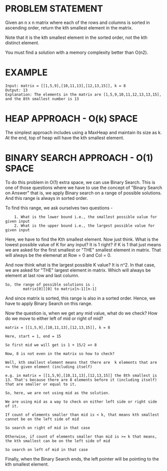 # PROBLEM STATEMENT

Given an n x n matrix where each of the rows and columns is sorted in ascending order, return the kth smallest element in the matrix.

Note that it is the kth smallest element in the sorted order, not the kth distinct element.

You must find a solution with a memory complexity better than O(n2).


# EXAMPLE

    Input: matrix = [[1,5,9],[10,11,13],[12,13,15]], k = 8
    Output: 13
    Explanation: The elements in the matrix are [1,5,9,10,11,12,13,13,15], and the 8th smallest number is 13


# HEAP APPROACH - O(k) SPACE

The simplest approach includes using a MaxHeap and maintain its size as k. At the end, top of heap will have the kth smallest element.


# BINARY SEARCH APPROACH - O(1) SPACE

To do this problem in O(1) extra space, we can use Binary Search. This is one of those questions where we have to use the concept of "Binary Search on Answer" that is, we apply Binary search on a range of possible solutions. And this range is always in sorted order.

To find this range, we ask ourselves two questions - 

		1. What is the lower bound i.e., the smallest possible value for given input
		2. What is the upper bound i.e., the largest possible value for given input


Here, we have to find the Kth smallest element. Now just think. What is the lowest possible value of K for any input? It is 1 right? if K is 1 that just means we are asked for the first smallest or "THE" smallest element in matrix. That will always be the elemenat at Row = 0 and Col = 0.

And now think what is the largest possible K value? It is n^2. In that case, we are asked for "THE" largest element in matrix. Which will always be element at last row and last column. 

	So, the range of possible solutions is :
			matrix[0][[0] to matrix[n-1][n-1]


And since matrix is sorted, this range is also in a sorted order. Hence, we have to apply Binary Search on this range.

Now the question is, when we get any mid value, what do we check? How do we move to either left of mid or right of mid?

	matrix = [[1,5,9],[10,11,13],[12,13,15]], k = 8
	
	Here, start = 1, end = 15
	
	So first mid we will get is 1 + 15/2 => 8
	
	Now, 8 is not even in the matrix so how to check? 
	
	Well, kth smallest element means that there are  k elements that are <= the given element (including itself)
	
	e.g. in matrix = [[1,5,9],[10,11,13],[12,13,15]] the 8th smallest is 13. That's because there are 8 elements before it (including itself) that are smaller or equal to it.
	
	So, here, we are not using mid as the solution. 
	
	We are using mid as a way to check on either left side or right side of it.
	
	If count of elements smaller than mid is < k, that means kth smallest cannot be on the left side of mid 
	
	So search on right of mid in that case
	
	Otherwise, if count of elements smaller than mid is >= k that means, the kth smallest can be on the left side of mid 
	
	So search on left of mid in that case
	
Finally, when the Binary Search ends, the left pointer will be pointing to the kth smallest element.